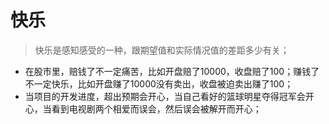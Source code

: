 # 快乐



> 快乐是感知感受的一种，跟期望值和实际情况值的差距多少有关；

* 在股市里，赔钱了不一定痛苦，比如开盘赔了10000，收盘赔了100；赚钱了不一定快乐，比如开盘赚了10000没有卖出，收盘被迫卖出赚了100；
* 当项目的开发进度，超出预期会开心，当自己看好的篮球明星夺得冠军会开心，当看到电视剧两个相爱而误会，然后误会被解开而开心；

